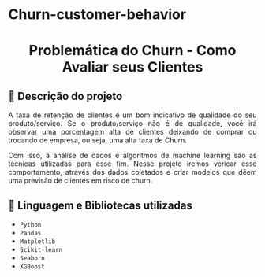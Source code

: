 # Churn-customer-behavior

<h1 align = "center" > Problemática do Churn - Como Avaliar seus Clientes </h1>

## :small_blue_diamond: Descrição do projeto 

<p align="justify">A taxa de retenção de clientes é um bom indicativo de qualidade do seu produto/serviço.
Se o produto/serviço não é de qualidade, você irá observar uma porcentagem alta de clientes deixando de comprar ou trocando de empresa, ou seja, uma alta taxa de Churn. </p>
<p align="justify">Com isso, a análise de dados e algoritmos de machine learning são as técnicas utilizadas para esse fim. Nesse projeto iremos vericar esse comportamento, através dos dados coletados e criar modelos que dêem uma previsão de clientes em risco de churn.</p>

## :small_blue_diamond: Linguagem e Bibliotecas utilizadas

- ``Python``
- ``Pandas``
- ``Matplotlib``
- ``Scikit-learn``
- ``Seaborn``
- ``XGBoost``
